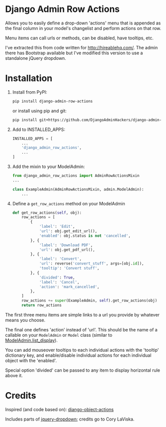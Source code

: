 Django Admin Row Actions
========================

Allows you to easily define a drop-down 'actions' menu that is appended as the final column in your model's changelist and perform actions on that row.

Menu items can call urls or methods, can be disabled, have tooltips, etc.

I've extracted this from code written for http://hireablehq.com/. The admin there has Bootstrap available but I've modified this version to use a standalone jQuery dropdown.


Installation
============

1. Install from PyPI:

    ```bash
    pip install django-admin-row-actions
    ```

    or install using pip and git:

    ```bash
    pip install git+https://github.com/DjangoAdminHackers/django-admin-row-actions.git
    ```

2. Add to INSTALLED_APPS:

    ```python
    INSTALLED_APPS = [
        ...
        'django_admin_row_actions',
        ...
    ]
    ```

3. Add the mixin to your ModelAdmin:

    ```python
    from django_admin_row_actions import AdminRowActionsMixin
    ...
    
    class ExampleAdmin(AdminRowActionsMixin, admin.ModelAdmin):
        ...
    ```

4. Define a `get_row_actions` method on your ModelAdmin

    ```python
    def get_row_actions(self, obj):
        row_actions = [
            {
                'label': 'Edit',
                'url': obj.get_edit_url(),
                'enabled': obj.status is not 'cancelled',
            }, {
                'label': 'Download PDF',
                'url': obj.get_pdf_url(),
            }, {
                'label': 'Convert',
                'url': reverse('convert_stuff', args=[obj.id]),
                'tooltip': 'Convert stuff',
            }, {
                'divided': True,
                'label': 'Cancel',
                'action': 'mark_cancelled',
            },
        ]
        row_actions += super(ExampleAdmin, self).get_row_actions(obj)
        return row_actions
    ```

The first three menu items are simple links to a url you provide by whatever means you choose.

The final one defines 'action' instead of 'url'. This should be the name of a callable on your `ModelAdmin` or `Model` class (similar to [ModelAdmin.list_display](https://docs.djangoproject.com/en/1.8/ref/contrib/admin/#django.contrib.admin.ModelAdmin.list_display)).

You can add mouseover tooltips to each individual actions with the 'tooltip' dictionary key, and enable/disable individual actions for each individual object with the 'enabled'.

Special option 'divided' can be passed to any item to display horizontal rule above it.


Credits
=======

Inspired (and code based on): [django-object-actions](https://github.com/crccheck/django-object-actions)

Includes parts of [jquery-dropdown](http://labs.abeautifulsite.net/jquery-dropdown/); credits go to Cory LaViska.
